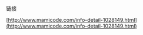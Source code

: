 链接

[http://www.mamicode.com/info-detail-1028149.html](http://www.mamicode.com/info-detail-1028149.html)